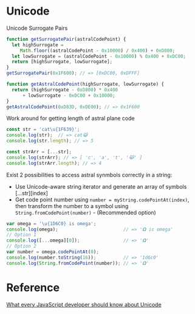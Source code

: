 # Unicode
Unicode Surrogate Pairs
```javascript
function getSurrogatePair(astralCodePoint) {  
  let highSurrogate =
     Math.floor((astralCodePoint - 0x10000) / 0x400) + 0xD800;
  let lowSurrogate = (astralCodePoint - 0x10000) % 0x400 + 0xDC00;
  return [highSurrogate, lowSurrogate];
}
getSurrogatePair(0x1F600); // => [0xDC00, 0xDFFF]

function getAstralCodePoint(highSurrogate, lowSurrogate) {  
  return (highSurrogate - 0xD800) * 0x400
      + lowSurrogate - 0xDC00 + 0x10000;
}
getAstralCodePoint(0xD83D, 0xDE00); // => 0x1F600  
```

Work around for getting length of astral plane code
```javascript
const str = 'cat\u{1F639}';
console.log(str);  // => cat😹
console.log(str.length); // => 5

const strArr = [...str];
console.log(strArr); // => [ 'c', 'a', 't', '😹' ]
console.log(strArr.length); // => 4
```

Exist 2 possibilities to access astral synmbols correctly in a string:
* Use Unicode-aware string iterator and generate an array of symbols [...str][index]
* Get code point number using `number = myString.codePointAt(index)`, then transform the
number to a symbol using `String.fromCodePoint(number)` - (Recommended option)

```javascript
var omega = '\u{1D6C0} is omega';  
console.log(omega);                        // => '𝛀 is omega'  
// Option 1
console.log([...omega][0]);                // => '𝛀'  
// Option 2
var number = omega.codePointAt(0);  
console.log(number.toString(16));          // => '1d6c0'  
console.log(String.fromCodePoint(number)); // => '𝛀'  
```

# Reference
[What every JavaScript developer should know about Unicode](https://rainsoft.io/what-every-javascript-developer-should-know-about-unicode/)

